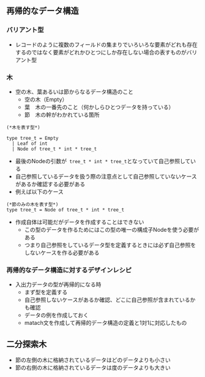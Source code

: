 ## 再帰的なデータ構造

### バリアント型

- レコードのように複数のフィールドの集まりでいろいろな要素がどれも存在するのではなく要素がどれかひとつにしか存在しない場合の表すものがバリアント型

### 木

- 空の木、葉あるいは節からなるデータ構造のこと
  - 空の木（Empty）
  - 葉　木の一番先のこと（何かしらひとつデータを持っている）
  - 節　木の幹がわかれている箇所


```
(*木を表す型*)

type tree_t = Empty
  | Leaf of int
  | Node of tree_t * int * tree_t

```

- 最後のNodeの引数が` tree_t * int * tree_t`となっていて自己参照している
- 自己参照しているデータを扱う際の注意点として自己参照していないケースがあるか確認する必要がある
- 例えば以下のケース

```
(*節のみの木を表す型*)
type tree_t = Node of tree_t * int * tree_t
```

- 作成自体は可能だがデータを作成することはできない
  - この型のデータを作るためにはこの型の唯一の構成子Nodeを使う必要がある
  - つまり自己参照をしているデータ型を定義するときには必ず自己参照をしないケースを作る必要がある

### 再帰的なデータ構造に対するデザインレシピ

- 入出力データの型が再帰的になる時
  - まず型を定義する
  - 自己参照しないケースがあるか確認、どこに自己参照が含まれているかも確認
  - データの例を作成しておく
  - matach文を作成して再帰的データ構造の定義と1対1に対応したもの

## 二分探索木

- 節の左側の木に格納されているデータはどのデータよりも小さい
- 節の右側の木に格納されているデータは度のデータよりも大きい

